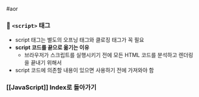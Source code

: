 #aor
### 📌 `<script>` 태그

- script 태그는 별도의 오프닝 태그와 클로징 태그가 꼭 필요
- **script 코드를 끝으로 옮기는 이유**
	- 브라우저가 스크립트를 실행시키기 전에 모든 HTML 코드를 분석하고 렌더링을 끝내기 위해서
- script 코드에 의존할 내용이 있으면 사용하기 전에 가져와야 함

### [[JavaScript]] Index로 돌아가기